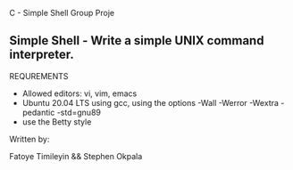 C - Simple Shell Group Proje                                 
                                                                                                                                        
## Simple Shell - Write a simple UNIX command interpreter.

REQUREMENTS                                                                                                                             
- Allowed editors: vi, vim, emacs                                                                                                       
- Ubuntu 20.04 LTS using gcc, using the options -Wall -Werror -Wextra -pedantic -std=gnu89                                              
- use the Betty style                                                                                                                   
                                                                                                                                        
Written by:                                                                                                                             
                                                                                                                                        
Fatoye Timileyin && Stephen Okpala
